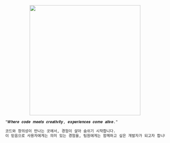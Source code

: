 <div align="center">       
  <img src="https://tech-orbit.wontory.dev/api?title=Boongranii&tech=typescript,tailwind%20css,react,next.js" width="350px" />
</div>
        
```md
"𝑾𝒉𝒆𝒓𝒆 𝒄𝒐𝒅𝒆 𝒎𝒆𝒆𝒕𝒔 𝒄𝒓𝒆𝒂𝒕𝒊𝒗𝒊𝒕𝒚, 𝒆𝒙𝒑𝒆𝒓𝒊𝒆𝒏𝒄𝒆𝒔 𝒄𝒐𝒎𝒆 𝒂𝒍𝒊𝒗𝒆."

코드와 창의성이 만나는 곳에서, 경험이 살아 숨쉬기 시작합니다.
이 믿음으로 사용자에게는 의미 있는 경험을, 팀원에게는 함께하고 싶은 개발자가 되고자 합니다.
```

<!--
```md
사용자 경험을 최우선으로 생각하며, 이에 깊은 흥미를 느낍니다.
직관적이고 접근성이 높은 웹사이트에 관심이 있으며
사용자와의 소통을 중시하여 그들이 긍정적인 경험을 할 수 있도록 노력합니다.
UI/UX 향상을 위한 신중한 고찰과 효율적인 코드를 통해 도움을 주고자 합니다. 
```
-->

